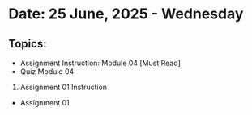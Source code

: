 # Date: 25 June, 2025 - Wednesday

## Topics:
- Assignment Instruction: Module 04 [Must Read]
- Quiz Module 04
1. Assignment 01 Instruction
- Assignment 01